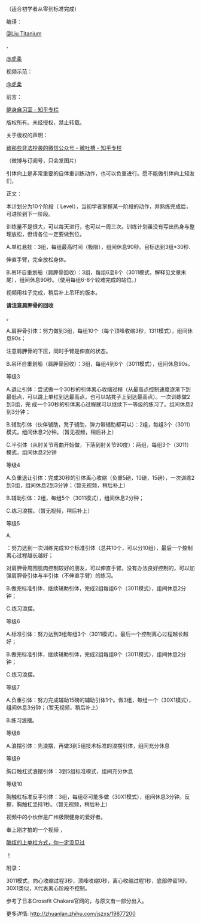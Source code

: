 （适合初学者从零到标准完成）

编译：

[@Liu Titanium](http://www.zhihu.com/people/ea2b205bbb06ac593f26d4f95c44968b)

、

[@虎柔](http://www.zhihu.com/people/765c8f963c6d0ea5fb5ade227e39786e)

视频示范：

[@虎柔](http://www.zhihu.com/people/765c8f963c6d0ea5fb5ade227e39786e)

前言：

[健身自习室 - 知乎专栏](http://zhuanlan.zhihu.com/jszxs)

版权所有。未经授权，禁止转载。

关于版权的声明：

[致那些非法抄袭的微信公众号 - 微吐槽 - 知乎专栏](http://zhuanlan.zhihu.com/cbling/19863086)

（微博与订阅号，只会发图片）

引体向上是非常重要的自体重训练动作，也可以负重进行。愿不能做引体向上知友们，

正文：

本计划分为10个阶段（ Level），当初学者掌握某一阶段的动作，并熟练完成后，可进阶到下一阶段。

训练量不是很大，可以每天进行，也可以一周三次。训练计划虽没有写出热身与整理放松，但请各位一定要做到位。

A.单杠悬挂：3组，每组最高时间（极限），组间休息90秒。目标达到3组*30秒.

伸直手臂，完全放松身体。

B.吊环自重划船（肩胛骨回收）：3组，每组6至8个（3011模式，解释见文章末尾），组间休息90秒。（使用每组6-8个较难完成的站位。）

视频用柱子完成，稍后补上吊环的版本。

**请注意肩胛骨的回收**

。

A.肩胛骨引体：努力做到3组，每组10个（每个顶峰收缩3秒，1311模式），组间休息90s；

注意肩胛骨的下压，同时手臂是伸直的状态。

B.吊环自重划船（肩胛骨回收）：3组，每组4到6个（3011模式），组间休息90s。

等级3

A.退让引体：尝试做一个30秒的引体离心收缩过程（从最高点控制速度逐渐下到最低点，可以跳上单杠到达最高点，也可以站凳子上到达最高点）。一次训练做2到3组，完
成一个30秒的引体离心过程就可以继续下一等级的练习了。组间休息2到3分钟；

B.辅助引体（伙伴辅助，凳子辅助，弹力带辅助都可以）：2组，每组3个（3011）模式，组间休息2分钟。（暂无视频，稍后补上）

C.半引体（从肘关节弯曲开始做，下落到肘关节90度）：两组，每组3个（3011）模式，组间休息2分钟

等级4

A.负重退让引体：完成30秒的引体离心收缩（负重5磅，10磅，15磅），一次训练2到3组，组间休息2到3分钟；（暂无视频，稍后补上）

B.辅助引体：2组，每组5个（3011模式），组间休息2分钟；

C.练习浪摆。（暂无视频，稍后补上）

等级5

A.

：努力达到一次训练完成10个标准引体（总共10个，可以分10组），最后一个控制离心过程越长越好；

对肩胛骨周围肌肉控制较好的朋友，可以伸直手臂。没有办法良好控制的，可以加强肩胛骨引体与半引体（不伸直手臂）的练习。

B.做完标准引体，继续辅助引体，完成2组每组6个（3011模式），组间休息2分钟；

C.练习浪摆。

等级6

A.标准引体：努力达到3组每组3个（3011模式）。最后一个控制离心过程越长越好；

B.做完标准引体，继续辅助引体，完成2组每组8个（3011模式），组间休息2分钟；

C.练习浪摆。

等级7

A.负重引体：努力完成辅助15磅的辅助引体1个。做3组，每组一个（30X1模式），组间休息3分钟；（暂无视频，稍后补上）

B.练习浪摆。

等级8

A.浪摆引体：先浪摆，再做3到5组技术标准的浪摆引体，组间充分休息

等级9

胸口触杠式浪摆引体：3到5组标准模式，组间充分休息

等级10

胸触杠标准反手引体：3组，每组尽可能多做（30X1模式），组间休息3分钟。反握，胸触杠坚持1秒。（暂无视频，稍后补上）

视频中的小伙伴是广州极限健身的爱好者。

奉上刚才拍的一个视频 ，

[酷炫的上单杠方式，你一定没见过](http://www.meipai.com/media/164739290)

！

附录：

3011模式，向心收缩过程3秒，顶峰收缩0秒，离心收缩过程1秒，底部停留1秒。30X1类似，X代表离心阶段不控制。

参考了日本Crossfit Chakara官网的<Pull up progress>，与原文有一部分出入。

更多详情: <http://zhuanlan.zhihu.com/jszxs/19877200>

